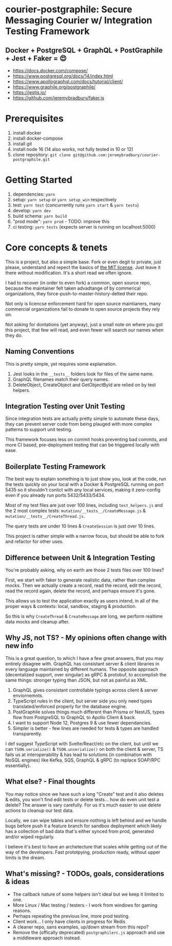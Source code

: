# courier-postgraphile: Secure Messaging Courier w/ Integration Testing Framework

## Docker + PostgreSQL + GraphQL + PostGraphile + Jest + Faker = 😍

- https://docs.docker.com/compose/
- https://www.postgresql.org/docs/14/index.html
- https://www.apollographql.com/docs/tutorial/client/
- https://www.graphile.org/postgraphile/
- https://jestjs.io/
- https://github.com/jeremybradbury/faker.js

# Prerequisites

1. install docker
1. install docker-compose
1. install git
1. install node 16 (14 also works, not fully tested in 10 or 12)
1. clone repository: `git clone git@github.com:jeremybradbury/courier-postgraphile.git`

# Getting Started

1. dependencies: `yarn`
1. setup: `yarn setup` or `yarn setup_win` respectively
1. test: `yarn test` (concurrently runs `yarn start` & `yarn tests`)
1. develop: `yarn dev`
1. build schema: `yarn build`
1. "prod mode": `yarn prod` - TODO: improve this
1. ci testing: `yarn tests` (expects server is running on localhost:5000)

# Core concepts & tenets

This is a project, but also a simple base. Fork or even degit to private, just please, understand and repect the basics of [the MIT license](LICENSE.txt). Just leave it there without modification. It's a short read we often ignore.

I had to recover (in order to even fork) a common, open source repo, because the maintainer felt taken advadtange of by commerical organizations, they force-push-to-master-history-delted their repo.

Not only is licencse enforcement hard for open source maintianers, many commercial organizations fail to donate to open source projects they rely on.

Not asking for dontations (yet anyway), just a small note on where you got this project, that few will read, and even fewer will search our names when they do.

## Naming Conventions

This is pretty simple, yet requires some explaination.

1. Jest looks in the `__tests__` folders look for files of the same name.
1. GraphQL filenames match their query names.
1. DeleteObject, CreateObject and GetObjectById are relied on by test helpers.

## Integration Testing over Unit Testing

Since integration tests are actually pretty simple to automate these days, they can prevent server code from being plauged with more complex patterns to support unit testing.

This framework focuses less on commit hooks preventing bad commits, and more CI based, pre-deployment testing that can be triggered locally with ease.

## Boilerplate Testing Framework

The best way to explain something is to just show you, look at the code, run the tests quickly on your local with a Docker & PostgreSQL running on port 5435 so it shouldn't conlict with any local services, making it zero-config even if you already run ports 5432/5433/5434.

Most of my test files are just over 100 lines, including `test_helpers.js` and the 2 most complex tests: `mutation/__tests__/CreateMessage.js` & `mutation/__tests__/CreateThread.js`.

The query tests are under 10 lines & `CreateSession` is just over 10 lines.

This project is rather simple with a narrow focus, but should be able to fork and refactor for other uses.

## Difference between Unit & Integration Testing

You're probably asking, why on earth are those 2 tests files over 100 lines?

First, we start with faker to generate realistic data, rather than complex mocks. Then we actually create a record, read the record, edit the record, read the record again, delete the record, and perhaps ensure it's gone.

This allows us to test the application exactly as users intend, in all of the proper ways & contexts: local, sandbox, staging & production.

So this is why `CreateThread` & `CreateMessage` are long, we perform realtime data mocks and cleanup after.

## Why JS, not TS? - My opinions often change with new info

This is a great question, to which I have a few great answers, that you may entirely disagree with. GraphQL has consistant server & client libraries in every language maintained by different humans. The opposite approach (decentalized support, over singular) as gRPC & protobuf, to accomplish the same things: stronger typing than JSON, but not as painful as XML.

1. GraphQL gives consistant controllable typings across client & server enviornemnts.
1. TypeScript rules in the client, but server side you only need types translated/enforced properly for the database engine.
1. PostGraphile solves things much different than Prisma or NestJS, types flow from PostgreSQL to GraphQL to Apollo Client & back.
1. I want to support Node 12, Postgres 9 & use fewer dependancies.
1. Simpler is better - few lines are needed for tests & types are handled transparently.

I def suggest TypeScript with Svelte/React/etc on the client, but until we can `TSON.serialize()` & `TSON.unserialize()` on both the client & server, TS fails us at interoperability & has lead to solutions (in combination with NoSQL engines) like Kefka, SQS, GraphQL & gRPC (to replace SOAP/RPC essentially).

## What else? - Final thoughts

You may notice since we have such a long "Create" test and it also deletes & edits, you won't find edit tests or delete tests... how do even unit test a delete? The answer is vary carefully. For us it's much easier to use delete actions to cleanup our test data.

Locally, we can wipe tables and ensure nothing is left behind and we handle bugs before push it a feature branch for sandbox deployment which likely has a collection of bad data that's either synced from prod, generated and/or wiped regularly.

I believe it's best to have an archetecture that scales while getting out of the way of the developers. Fast prototpying, production ready, without upper limits is the dream.

## What's missing? - TODOs, goals, considerations & ideas

- The callback nature of some helpers isn't ideal but we keep it limited to one.
- More Linux / Mac testing / testers - I work from windows for gaming reasons.
- Perhaps repeating the previous line, more prod testing.
- Client work... I only have clients in progress for Redis
- A cleaner repo, sans examples, up/down stream from this repo?
- Remove the (offically deprecated) `postgraphilerc.js` approach and use a middleware approach instead.
